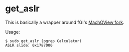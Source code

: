 get_aslr
========

This is basically a wrapper around fG!'s [MachOView fork](https://github.com/gdbinit/MachOView).

Usage:
```
$ sudo get_aslr (pgrep Calculator)
ASLR slide: 0x1787000
```
